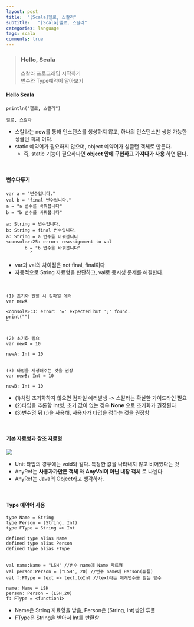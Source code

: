 ```yaml
---
layout: post
title:  "[Scala]헬로, 스칼라"
subtitle:   "[Scala]헬로, 스칼라"
categories: language
tags: scala
comments: true
---
```


> ### Hello, Scala  
> 스칼라 프로그래밍 시작하기  
> 변수와 Type예약어 알아보기  

#### Hello Scala

```
println("헬로, 스칼라")

헬로, 스칼라
```

- 스칼라는 new를 통해 인스턴스를 생성하지 않고, 하나의 인스턴스만 생성 가능한 싱글턴 객체 이다.
- static 예약어가 필요하지 않으며, object 예약어가 싱글턴 객체로 만든다.
	- 즉, static 기능이 필요하다면 **object 안에 구현하고 가져다가 사용** 하면 된다.

<br>

#### 변수다루기

```
var a = "변수입니다."
val b = "final 변수입니다."
a = "a 변수를 바꿔봅니다"
b = "b 변수를 바꿔봅니다"

a: String = 변수입니다.
b: String = final 변수입니다.
a: String = a 변수를 바꿔봅니다
<console>:25: error: reassignment to val
       b = "b 변수를 바꿔봅니다"
         ^
```  

- var과 val의 차이점은 not final, final이다
- 자동적으로 String 자료형을 판단하고, val로 동시성 문제를 해결한다.  

<br>

```
(1) 초기화 안할 시 컴파일 에러
var newA

<console>:3: error: '=' expected but ';' found.
print("")
^


(2) 초기화 필요
var newA = 10

newA: Int = 10


(3) 타입을 지정해주는 것을 권장
var newB: Int = 10

newB: Int = 10
```
- (1)처럼 초기화하지 않으면 컴파일 에러발생 -> 스칼라는 확실한 가이드라인 필요
- (2)타입을 추론함 Int형, 초기 값이 없는 경우 **None** 으로 초기화가 권장된다
- (3)변수명 뒤 (:)을 사용해, 사용자가 타입을 정하는 것을 권장함

<br>

#### 기본 자료형과 참조 자료형

<img src="https://camo.githubusercontent.com/911b0fb8a291ad5b03965ac92a1073fe89e0aa60/68747470733a2f2f7777772e7363616c612d6578657263697365732e6f72672f6173736574732f7363616c615f7475746f7269616c2f7363616c615f747970655f6869657261726368792e706e67">

- Unit 타입의 경우에는 void와 같다. 특정한 값을 나타내지 않고 비어있다는 것
- AnyRef는 **사용자가만든 객체** 와 **AnyVal이 아닌 내장 객체** 로 나뉜다  
- AnyRef는 Java의 Object라고 생각하자.

<br>

#### Type 예약어 사용

```
type Name = String
type Person = (String, Int)
type FType = String => Int

defined type alias Name
defined type alias Person
defined type alias FType


val name:Name = "LSH" //변수 name에 Name 자료형
val person:Person = ("LSH", 20) //변수 name에 Person(튜플)
val f:FType = text => text.toInt //text라는 매개변수를 받는 함수

name: Name = LSH
person: Person = (LSH,20)
f: FType = <function1>
```

- Name은 String 자료형을 받음, Person은 (String, Int)쌍인 튜플
- FType은 String을 받아서 Int를 반환함
